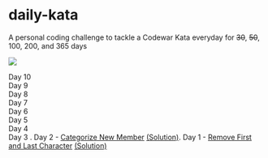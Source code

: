 # daily-kata

A personal coding challenge to tackle a Codewar Kata everyday for ~~30~~, ~~50~~, 100, 200, and 365 days

![](https://www.codewars.com/users/tinuola/badges/large)


Day 10</br>
Day 9</br>
Day 8</br>
Day 7</br>
Day 6</br>
Day 5</br>
Day 4</br>
Day 3 . 
Day 2 - [Categorize New Member](https://www.codewars.com/kata/5502c9e7b3216ec63c0001aa) [(Solution)](https://codepen.io/tinuola/pen/LOmpVL). 
Day 1 - [Remove First and Last Character](https://www.codewars.com/kata/56bc28ad5bdaeb48760009b0) [(Solution)](https://codepen.io/tinuola/pen/MOVjwO)
